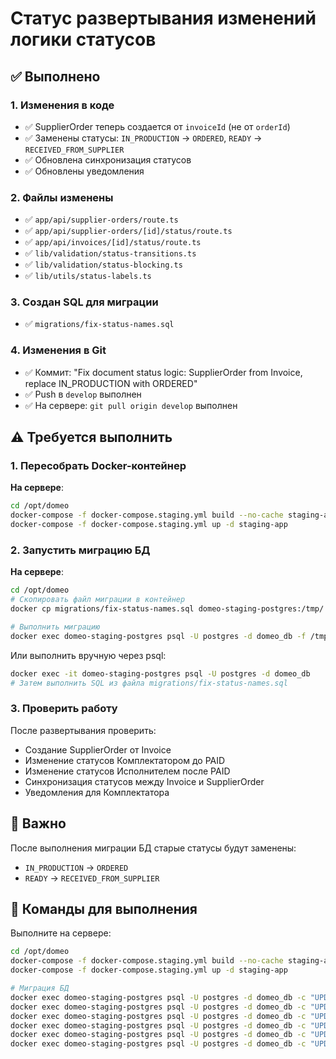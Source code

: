 # Статус развертывания изменений логики статусов

## ✅ Выполнено

### 1. Изменения в коде
- ✅ SupplierOrder теперь создается от `invoiceId` (не от `orderId`)
- ✅ Заменены статусы: `IN_PRODUCTION` → `ORDERED`, `READY` → `RECEIVED_FROM_SUPPLIER`
- ✅ Обновлена синхронизация статусов
- ✅ Обновлены уведомления

### 2. Файлы изменены
- ✅ `app/api/supplier-orders/route.ts`
- ✅ `app/api/supplier-orders/[id]/status/route.ts`
- ✅ `app/api/invoices/[id]/status/route.ts`
- ✅ `lib/validation/status-transitions.ts`
- ✅ `lib/validation/status-blocking.ts`
- ✅ `lib/utils/status-labels.ts`

### 3. Создан SQL для миграции
- ✅ `migrations/fix-status-names.sql`

### 4. Изменения в Git
- ✅ Коммит: "Fix document status logic: SupplierOrder from Invoice, replace IN_PRODUCTION with ORDERED"
- ✅ Push в `develop` выполнен
- ✅ На сервере: `git pull origin develop` выполнен

## ⚠️ Требуется выполнить

### 1. Пересобрать Docker-контейнер
**На сервере**:
```bash
cd /opt/domeo
docker-compose -f docker-compose.staging.yml build --no-cache staging-app
docker-compose -f docker-compose.staging.yml up -d staging-app
```

### 2. Запустить миграцию БД
**На сервере**:
```bash
cd /opt/domeo
# Скопировать файл миграции в контейнер
docker cp migrations/fix-status-names.sql domeo-staging-postgres:/tmp/

# Выполнить миграцию
docker exec domeo-staging-postgres psql -U postgres -d domeo_db -f /tmp/fix-status-names.sql
```

Или выполнить вручную через psql:
```bash
docker exec -it domeo-staging-postgres psql -U postgres -d domeo_db
# Затем выполнить SQL из файла migrations/fix-status-names.sql
```

### 3. Проверить работу
После развертывания проверить:
- Создание SupplierOrder от Invoice
- Изменение статусов Комплектатором до PAID
- Изменение статусов Исполнителем после PAID
- Синхронизация статусов между Invoice и SupplierOrder
- Уведомления для Комплектатора

## 📝 Важно

После выполнения миграции БД старые статусы будут заменены:
- `IN_PRODUCTION` → `ORDERED`
- `READY` → `RECEIVED_FROM_SUPPLIER`

## 🔧 Команды для выполнения

Выполните на сервере:
```bash
cd /opt/domeo
docker-compose -f docker-compose.staging.yml build --no-cache staging-app
docker-compose -f docker-compose.staging.yml up -d staging-app

# Миграция БД
docker exec domeo-staging-postgres psql -U postgres -d domeo_db -c "UPDATE \"Invoice\" SET status = 'ORDERED' WHERE status = 'IN_PRODUCTION';"
docker exec domeo-staging-postgres psql -U postgres -d domeo_db -c "UPDATE \"Invoice\" SET status = 'RECEIVED_FROM_SUPPLIER' WHERE status = 'READY';"
docker exec domeo-staging-postgres psql -U postgres -d domeo_db -c "UPDATE \"SupplierOrder\" SET status = 'ORDERED' WHERE status = 'IN_PRODUCTION';"
docker exec domeo-staging-postgres psql -U postgres -d domeo_db -c "UPDATE \"SupplierOrder\" SET status = 'RECEIVED_FROM_SUPPLIER' WHERE status = 'READY';"
docker exec domeo-staging-postgres psql -U postgres -d domeo_db -c "UPDATE \"Quote\" SET status = 'ORDERED' WHERE status = 'IN_PRODUCTION';"
docker exec domeo-staging-postgres psql -U postgres -d domeo_db -c "UPDATE \"Order\" SET status = 'RECEIVED_FROM_SUPPLIER' WHERE status IN ('IN_PRODUCTION', 'READY');"
```

